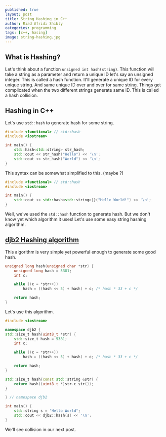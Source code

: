 ```yaml
---
published: true
layout: post
title: String Hashing in C++
author: Riad Afridi Shibly
categories: programming
tags: [c++, hasing]
image: string-hashing.jpg
---
```


## What is Hashing?

Let's think about a function `unsigned int hash(string)`. This function will take a string as a parameter and return a unique ID let's say an unsigned integer. This is called a hash function. It'll generate a unique ID for every unique string. And same unique ID over and over for same string. Things get complicated when the two different strings generate same ID. This is called a hash collision.

## Hashing in C++
Let's use `std::hash` to generate hash for some string.

```cpp
#include <functional> // std::hash
#include <iostream>

int main() {
    std::hash<std::string> str_hash;
    std::cout << str_hash("Hello") << '\n';
    std::cout << str_hash("World") << '\n';
}
```

This syntax can be somewhat simplified to this. (maybe ?)

```cpp
#include <functional> // std::hash
#include <iostream>

int main() {
    std::cout << std::hash<std::string>{}("Hello World!") << '\n';
}
```

Well, we've used the `std::hash` function to generate hash. But we don't know yet which algorithm it uses! Let's use some easy string hashing algorithm.

## [djb2 Hashing algorithm](http://www.cse.yorku.ca/~oz/hash.html#djb2)

This algorithm is very simple yet powerful enough to generate some good hash.

```cpp
unsigned long hash(unsigned char *str) {
    unsigned long hash = 5381;
    int c;

    while ((c = *str++))
        hash = ((hash << 5) + hash) + c; /* hash * 33 + c */

    return hash;
}
```

Let's use this algorithm.

```cpp
#include <iostream>

namespace djb2 {
std::size_t hash(uint8_t *str) {
    std::size_t hash = 5381;
    int c;

    while ((c = *str++))
        hash = ((hash << 5) + hash) + c; /* hash * 33 + c */

    return hash;
}

std::size_t hash(const std::string &str) {
    return hash((uint8_t *)str.c_str());
}

} // namespace djb2

int main() {
    std::string s = "Hello World";
    std::cout << djb2::hash(s) << '\n';
}
```

We'll see collision in our next post.